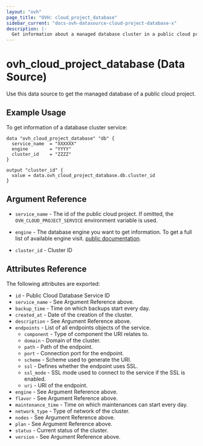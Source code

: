 ```yaml
---
layout: "ovh"
page_title: "OVH: cloud_project_database"
sidebar_current: "docs-ovh-datasource-cloud-project-database-x"
description: |-
  Get information about a managed database cluster in a public cloud project.
---
```


# ovh_cloud_project_database (Data Source)

Use this data source to get the managed database of a public cloud project.

## Example Usage

To get information of a database cluster service:
```hcl
data "ovh_cloud_project_database" "db" {
  service_name  = "XXXXXX"
  engine        = "YYYY"
  cluster_id    = "ZZZZ"
}

output "cluster_id" {
  value = data.ovh_cloud_project_database.db.cluster_id
}
```

## Argument Reference


* `service_name` - The id of the public cloud project. If omitted,
  the `OVH_CLOUD_PROJECT_SERVICE` environment variable is used.

* `engine` - The database engine you want to get information. To get a full list of available engine visit.
[public documentation](https://docs.ovh.com/gb/en/publiccloud/databases).

* `cluster_id` - Cluster ID


## Attributes Reference


The following attributes are exported:

* `id` - Public Cloud Database Service ID
* `service_name` - See Argument Reference above.
* `backup_time` - Time on which backups start every day.
* `created_at` - Date of the creation of the cluster.
* `description` - See Argument Reference above.
* `endpoints` - List of all endpoints objects of the service.
  * `component` - Type of component the URI relates to.
  * `domain` - Domain of the cluster.
  * `path` - Path of the endpoint.
  * `port` - Connection port for the endpoint.
  * `scheme` - Scheme used to generate the URI.
  * `ssl` - Defines whether the endpoint uses SSL.
  * `ssl_mode` - SSL mode used to connect to the service if the SSL is enabled.
  * `uri` - URI of the endpoint.
* `engine` - See Argument Reference above.
* `flavor` - See Argument Reference above.
* `maintenance_time` - Time on which maintenances can start every day.
* `network_type` - Type of network of the cluster.
* `nodes` - See Argument Reference above.
* `plan` - See Argument Reference above.
* `status` - Current status of the cluster.
* `version` - See Argument Reference above.
